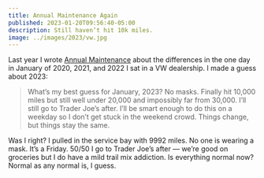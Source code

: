 ```yaml
---
title: Annual Maintenance Again
published: 2023-01-20T09:56:40-05:00
description: Still haven’t hit 10k miles.
image: ../images/2023/vw.jpg
---
```

Last year I wrote [Annual Maintenance](https://www.builtwith.coffee/blog-posts/2022/01/annual-maintenance?searchterm=GTI) about the differences in the one day in January of 2020, 2021, and 2022 I sat in a VW dealership. I made a guess about 2023:

> What’s my best guess for January, 2023? No masks. Finally hit 10,000 miles but still well under 20,000 and impossibly far from 30,000. I’ll still go to Trader Joe’s after. I’ll be smart enough to do this on a weekday so I don’t get stuck in the weekend crowd. Things change, but things stay the same.

Was I right? I pulled in the service bay with 9992 miles. No one is wearing a mask. It’s a Friday. 50/50 I go to Trader Joe’s after — we’re good on groceries but I do have a mild trail mix addiction. Is everything normal now? Normal as any normal is, I guess.

